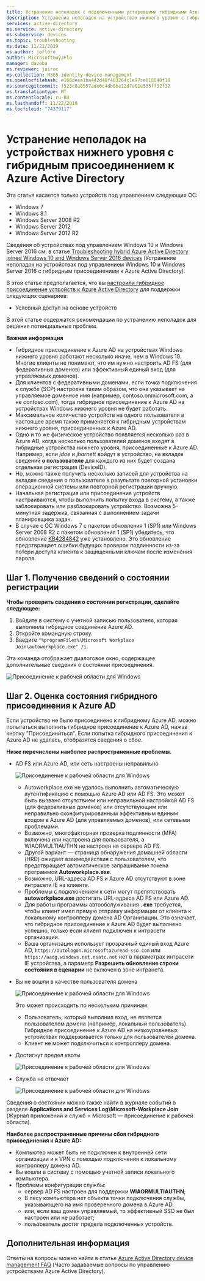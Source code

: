 ```yaml
---
title: Устранение неполадок с подключенными устаревшими гибридными Azure Active Directory устройствами
description: Устранение неполадок на устройствах нижнего уровня с гибридным присоединением к Azure Active Directory.
services: active-directory
ms.service: active-directory
ms.subservice: devices
ms.topic: troubleshooting
ms.date: 11/21/2019
ms.author: joflore
author: MicrosoftGuyJFlo
manager: daveba
ms.reviewer: jairoc
ms.collection: M365-identity-device-management
ms.openlocfilehash: e168deea1ba442d48f483264c1e97ce618040f18
ms.sourcegitcommit: f523c8a8557ade6c4db6be12d7a01e535ff32f32
ms.translationtype: MT
ms.contentlocale: ru-RU
ms.lasthandoff: 11/22/2019
ms.locfileid: "74379117"
---
```

# <a name="troubleshooting-hybrid-azure-active-directory-joined-down-level-devices"></a>Устранение неполадок на устройствах нижнего уровня с гибридным присоединением к Azure Active Directory 

Эта статья касается только устройств под управлением следующих ОС: 

- Windows 7 
- Windows 8.1 
- Windows Server 2008 R2 
- Windows Server 2012 
- Windows Server 2012 R2 

Сведения об устройствах под управлением Windows 10 и Windows Server 2016 см. в статье [Troubleshooting hybrid Azure Active Directory joined Windows 10 and Windows Server 2016 devices](troubleshoot-hybrid-join-windows-current.md) (Устранение неполадок на устройствах под управлением Windows 10 и Windows Server 2016 с гибридным присоединением к Azure Active Directory).

В этой статье предполагается, что вы [настроили гибридное присоединение устройств к Azure Active Directory](hybrid-azuread-join-plan.md) для поддержки следующих сценариев:

- Условный доступ на основе устройств

В этой статье содержатся рекомендации по устранению неполадок для решения потенциальных проблем.  

**Важная информация** 

- Гибридное присоединение к Azure AD на устройствах Windows нижнего уровня работают несколько иначе, чем в Windows 10. Многие клиенты не понимают, что им нужно настроить AD FS (для федеративных доменов) или эффективный единый вход (для управляемых доменов).
- Для клиентов с федеративными доменами, если точка подключения к службе (SCP) настроена таким образом, что она указывает на управляемое доменное имя (например, contoso.onmicrosoft.com, а не contoso.com), тогда гибридное присоединение к Azure AD на устройствах Windows нижнего уровня не будет работать.
- Максимальное количество устройств на одного пользователя в настоящее время также применяется к гибридным устройствам нижнего уровня, присоединенных к Azure AD. 
- Одно и то же физическое устройство появляется несколько раз в Azure AD, когда несколько пользователей доменов входят в гибридные устройства нижнего уровня, присоединенные к Azure AD.  Например, если *jdoe* и *jharnett* войдут в устройство, на вкладке сведений **о пользователе** для каждого из них будет создана отдельная регистрация (DeviceID). 
- Но, можно также получить несколько записей для устройства на вкладке сведения о пользователе в результате повторной установки операционной системы или повторной регистрации вручную.
- Начальная регистрация или присоединение устройств настраиваются, чтобы выполнить попытку входа в систему, а также заблокировать или разблокировать устройство. Возможна 5-минутная задержка, связанная с выполнением задачи планировщика задач. 
- В случае с ОС Windows 7 с пакетом обновления 1 (SP1) или Windows Server 2008 R2 с пакетом обновления 1 (SP1) убедитесь, что обновление [KB4284842](https://support.microsoft.com/help/4284842) уже установлено. Это обновление предотвращает ошибки будущих проверок подлинности из-за потери доступа клиента к защищенными ключам после изменения пароля.

## <a name="step-1-retrieve-the-registration-status"></a>Шаг 1. Получение сведений о состоянии регистрации 

**Чтобы проверить сведения о состоянии регистрации, сделайте следующее:**  

1. Войдите в систему с учетной записью пользователя, которая выполнила гибридное соединение Azure AD.
1. Откройте командную строку. 
1. Введите `"%programFiles%\Microsoft Workplace Join\autoworkplace.exe" /i`.

Эта команда отображает диалоговое окно, содержащее дополнительные сведения о состоянии присоединения.

![Присоединение к рабочей области для Windows](./media/troubleshoot-hybrid-join-windows-legacy/01.png)

## <a name="step-2-evaluate-the-hybrid-azure-ad-join-status"></a>Шаг 2. Оценка состояния гибридного присоединения к Azure AD 

Если устройство не было присоединено к гибридному Azure AD, можно попытаться выполнить гибридное присоединение к Azure AD, нажав кнопку "Присоединиться". Если попытка гибридного присоединения к Azure AD не удалась, отобразятся сведения о сбое.

**Ниже перечислены наиболее распространенные проблемы.**

- AD FS или Azure AD, или сеть настроены неправильно

    ![Присоединение к рабочей области для Windows](./media/troubleshoot-hybrid-join-windows-legacy/02.png)
    
   - Autoworkplace.exe не удалось выполнить автоматическую аутентификацию с помощью Azure AD или AD FS. Это может быть вызвано отсутствием или неправильной настройкой AD FS (для федеративных доменов) или отсутствующим или неправильно сконфигурированным эффективным единым входом в Azure AD (для управляемых доменов), или сетевыми проблемами. 
   - Возможно, многофакторная проверка подлинности (MFA) включена или настроена для пользователя, а WIAORMULTIAUTHN не настроен на сервере AD FS. 
   - Другой вариант — страница обнаружения домашней области (HRD) ожидает взаимодействия с пользователем, что предотвращает автоматическое запрашивание токена программой **Autoworkplace.exe**.
   - Возможно, URL-адреса AD FS и Azure AD отсутствуют в зоне интрасети IE на клиенте.
   - Проблемы с подключением к сети могут препятствовать **autoworkplace.exe** достигать URL-адреса AD FS или Azure AD. 
   - Для работы программы автообслуживания **. exe** требуется, чтобы клиент имел прямую отправку информации от клиента к локальному контроллеру домена AD Организации. Это означает, что гибридное присоединение к Azure AD будет выполнено успешно, только если клиент подключен к интрасети организации.
   - Ваша организация использует прозрачный единый вход Azure AD, `https://autologon.microsoftazuread-sso.com` или `https://aadg.windows.net.nsatc.net` нет в параметрах интрасети IE устройства, а параметр **Разрешить обновление строки состояния в сценарии** не включен в зоне интранета.
- Вы не вошли в качестве пользователя домена

   ![Присоединение к рабочей области для Windows](./media/troubleshoot-hybrid-join-windows-legacy/03.png)

   Это может происходить по нескольким причинам:

   - Пользователь, который выполнил вход, не является пользователем домена (например, локальный пользователь). Гибридное присоединение к Azure AD на низкоуровневых устройствах поддерживается только для пользователей домена.
   - Клиент не может подключиться к контроллеру домена.    
- Достигнут предел квоты

    ![Присоединение к рабочей области для Windows](./media/troubleshoot-hybrid-join-windows-legacy/04.png)

- Служба не отвечает 

    ![Присоединение к рабочей области для Windows](./media/troubleshoot-hybrid-join-windows-legacy/05.png)

Сведения о состоянии можно также найти в журнале событий в разделе **Applications and Services Log\Microsoft-Workplace Join** (Журнал приложений и служб > Microsoft — присоединение к рабочей области).
  
**Наиболее распространенные причины сбоя гибридного присоединения к Azure AD:** 

- Компьютер может быть не подключен к внутренней сети организации и к VPN с помощью подключения к локальному контроллеру домена AD.
- Вы вошли в систему с помощью учетной записи локального компьютера. 
- Проблемы конфигурации службы: 
   - сервер AD FS настроен для поддержки **WIAORMULTIAUTHN**; 
   - В лесу компьютера нет объекта точки подключения службы, указывающего на имя проверенного домена в Azure AD. 
   - или, если ваш домен управляемый, то эффективный SSO не был настроен или не работает;
   - пользователь достиг предела подключенных устройств. 

## <a name="next-steps"></a>Дополнительная информация

Ответы на вопросы можно найти в статье [Azure Active Directory device management FAQ](faq.md) (Часто задаваемые вопросы по управлению устройствами Azure Active Directory).  
